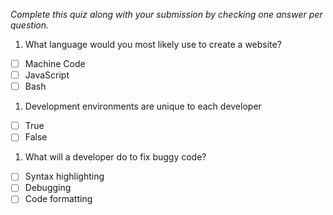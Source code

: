 *Complete this quiz along with your submission by checking one answer per question.*

1. What language would you most likely use to create a website?

- [ ] Machine Code
- [ ] JavaScript
- [ ] Bash

1. Development environments are unique to each developer

- [ ] True
- [ ] False

1. What will a developer do to fix buggy code?

- [ ] Syntax highlighting
- [ ] Debugging
- [ ] Code formatting
